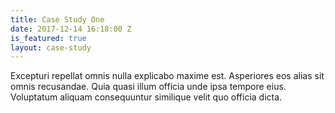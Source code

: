 ```yaml
---
title: Case Study One
date: 2017-12-14 16:18:00 Z
is_featured: true
layout: case-study
---
```


Excepturi repellat omnis nulla explicabo maxime est. Asperiores eos alias sit omnis recusandae. Quia quasi illum officia unde ipsa tempore eius. Voluptatum aliquam consequuntur similique velit quo officia dicta.